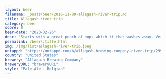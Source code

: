 ```yaml
---
layout: beer
filename: _posts/beer/2016-11-09-allagash-river-trip.md
title: Allagash river trip
category: beer
score: 8
beer-date: "2023-02-26"
desc: "Starts with a great punch of hops which it then washes away. Very interesting"
permalink: /beer/:title.html
img: /img/list/allagash-river-trip.jpeg
untappd: "https://untappd.com/b/allagash-brewing-company-river-trip/2990112"
country: "United States"
brewery: "Allagash Brewing Company"
breweryURL: "breweryURL"
style: "Pale Ale - Belgian"
---
```

